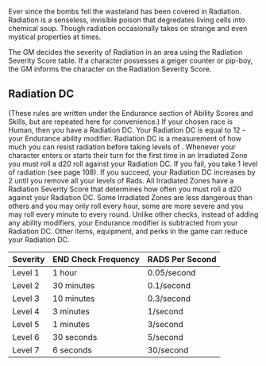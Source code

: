 Ever since the bombs fell the wasteland has been covered in Radiation. Radiation is a senseless, invisible poison that degredates living cells into chemical soup. Though radiation occasionally takes on strange and even mystical properties at times. 

The GM decides the severity of Radiation in an area using the Radiation Severity Score table. If a character possesses a geiger counter or pip-boy, the GM informs the character on the Radiation Severity Score. 

## Radiation DC
(These rules are written under the Endurance section of Ability Scores and Skills, but are repeated here for convenience.) If your chosen race is Human, then you have a Radiation DC. Your Radiation DC is equal to 12 - your Endurance ability modifier. Radiation DC is a measurement of how much you can resist radiation before taking levels of . Whenever your character enters or starts their turn for the first time in an Irradiated Zone you must roll a d20 roll against your Radiation DC. If you fail, you take 1 level of radiation (see page 108). If you succeed, your Radiation DC increases by 2 until you remove all your levels of Rads. All Irradiated Zones have a Radiation Severity Score that determines how often you must roll a d20 against your Radiation DC. Some Irradiated Zones are less dangerous than others and you may only roll every hour, some are more severe and you may roll every minute to every round. Unlike other checks, instead of adding any ability modifiers, your Endurance modifier is subtracted from your Radiation DC. Other items, equipment, and perks in the game can reduce your Radiation DC.

| Severity | END Check Frequency | RADS Per Second |
| -------- | ------------------- | --------------- |
| Level 1  | 1 hour              | 0.05/second     |
| Level 2  | 30 minutes          | 0.1/second      |
| Level 3  | 10 minutes          | 0.3/second      |
| Level 4  | 3 minutes           | 1/second        |
| Level 5  | 1 minutes           | 3/second        |
| Level 6  | 30 seconds          | 5/second        |
| Level 7  | 6 seconds           | 30/second       |
